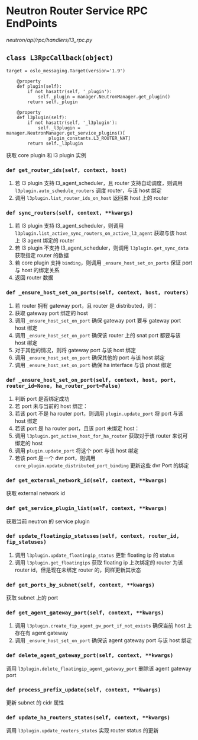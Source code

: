 # Neutron Router Service RPC EndPoints

*neutron/api/rpc/handlers/l3_rpc.py*

## `class L3RpcCallback(object)`

```
target = oslo_messaging.Target(version='1.9')
```

```
    @property
    def plugin(self):
        if not hasattr(self, '_plugin'):
            self._plugin = manager.NeutronManager.get_plugin()
        return self._plugin

    @property
    def l3plugin(self):
        if not hasattr(self, '_l3plugin'):
            self._l3plugin = manager.NeutronManager.get_service_plugins()[
                plugin_constants.L3_ROUTER_NAT]
        return self._l3plugin
```

获取 core plugin 和 l3 plugin 实例

### `def get_router_ids(self, context, host)`

1. 若 l3 plugin 支持 l3_agent_scheduler，且 router 支持自动调度，则调用 `l3plugin.auto_schedule_routers` 调度 router，与该 host 绑定
2. 调用 `l3plugin.list_router_ids_on_host` 返回来 host 上的 router

### `def sync_routers(self, context, **kwargs)`

1. 若 l3 plugin 支持 l3_agent_scheduler，则调用 `l3plugin.list_active_sync_routers_on_active_l3_agent` 获取与该 host 上 l3 agent 绑定的 router
2. 若 l3 plugin 不支持 l3_agent_scheduler，则调用 `l3plugin.get_sync_data` 获取指定 router 的数据
3. 若 core plugin 支持 `binding`，则调用 `_ensure_host_set_on_ports` 保证 port 与 host 的绑定关系
4. 返回 router 数据

### `def _ensure_host_set_on_ports(self, context, host, routers)`

1. 若 router 拥有 gateway port，且 router 是 distributed，则：
 1. 获取 gateway port 绑定的 host
 2. 调用 `_ensure_host_set_on_port` 确保 gateway port 要与 gateway port host 绑定
 3. 调用 `_ensure_host_set_on_port` 确保该 router 上的 snat port 都要与该 host 绑定
2. 对于其他的情况，则将 gateway port 与该 host 绑定
3. 调用 `_ensure_host_set_on_port` 确保其他的 port 与该 host 绑定
4. 调用 `_ensure_host_set_on_port` 确保 ha interface 与该 phost 绑定

### `def _ensure_host_set_on_port(self, context, host, port, router_id=None, ha_router_port=False)`

1. 判断 port 是否绑定成功
2. 若 port 未与当前的 host 绑定：
 1. 若该 port 不是 ha router port，则调用 `plugin.update_port` 将 port 与该 host 绑定
 2. 若该 port 是 ha router port，且该 port 未绑定 host：
  1. 调用 `l3plugin.get_active_host_for_ha_router` 获取对于该 router 来说可绑定的 host
  2. 调用 `plugin.update_port` 将这个 port 与该 host 绑定 
3. 若该 port 是一个 dvr port，则调用 `core_plugin.update_distributed_port_binding` 更新这些 dvr Port 的绑定

### `def get_external_network_id(self, context, **kwargs)`

获取 external network id

### `def get_service_plugin_list(self, context, **kwargs)`

获取当前 neutron 的 service plugin

### `def update_floatingip_statuses(self, context, router_id, fip_statuses)`

1. 调用 `l3plugin.update_floatingip_status` 更新 floating ip 的 status
2. 调用 `l3plugin.get_floatingips` 获取 floating ip 上次绑定的 router 为该 router id，但是现在未绑定 router 的，同样更新其状态

### `def get_ports_by_subnet(self, context, **kwargs)`

获取 subnet 上的 port

### `def get_agent_gateway_port(self, context, **kwargs)`

1. 调用 `l3plugin.create_fip_agent_gw_port_if_not_exists` 确保当前 host 上存在有 agent gateway
2. 调用 `_ensure_host_set_on_port` 确保该 agent gateway port 与该 host 绑定

### `def delete_agent_gateway_port(self, context, **kwargs)`

调用 `l3plugin.delete_floatingip_agent_gateway_port` 删除该 agent gateway port

### `def process_prefix_update(self, context, **kwargs)`

更新 subnet 的 cidr 属性

### `def update_ha_routers_states(self, context, **kwargs)`

调用 `l3plugin.update_routers_states` 实现 router status 的更新